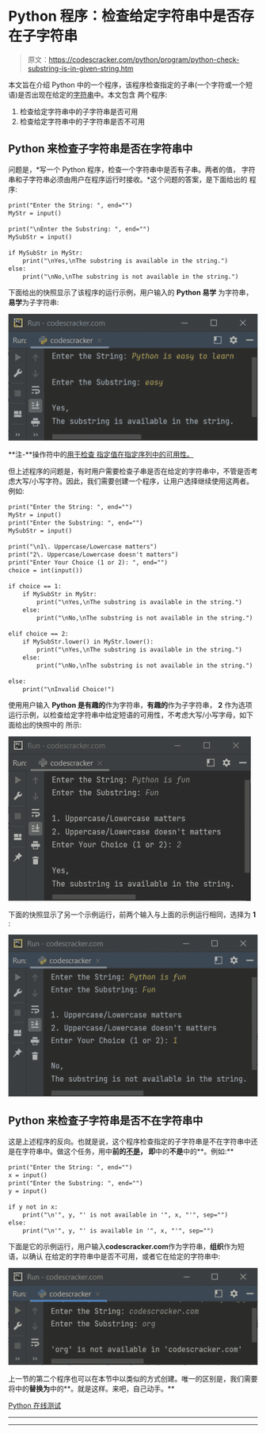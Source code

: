 # Python 程序：检查给定字符串中是否存在子字符串

> 原文：<https://codescracker.com/python/program/python-check-substring-is-in-given-string.htm>

本文旨在介绍 Python 中的一个程序，该程序检查指定的子串(一个字符或一个短语)是否出现在给定的[字符串](/python/python-strings.htm)中。本文包含 两个程序:

1.  检查给定字符串中的子字符串是否可用
2.  检查给定字符串中的子字符串是否不可用

## Python 来检查子字符串是否在字符串中

问题是，*写一个 Python 程序，检查一个字符串中是否有子串。两者的值， 字符串和子字符串必须由用户在程序运行时接收。*这个问题的答案，是下面给出的 程序:

```
print("Enter the String: ", end="")
MyStr = input()

print("\nEnter the Substring: ", end="")
MySubStr = input()

if MySubStr in MyStr:
    print("\nYes,\nThe substring is available in the string.")
else:
    print("\nNo,\nThe substring is not available in the string.")
```

下面给出的快照显示了该程序的运行示例，用户输入的 **Python 易学** 为字符串，**易学**为子字符串:

![python check substring is in string](img/b679223e1b7fa2878c5c1fa5aef2aba8.png)

**注-**操作符中的[用于检查 指定值在指定序列中的可用性。](/python/python-in-keyword.htm)

但上述程序的问题是，有时用户需要检查子串是否在给定的字符串中，不管是否考虑大写/小写字符。因此，我们需要创建一个程序，让用户选择继续使用这两者。例如:

```
print("Enter the String: ", end="")
MyStr = input()
print("Enter the Substring: ", end="")
MySubStr = input()

print("\n1\. Uppercase/Lowercase matters")
print("2\. Uppercase/Lowercase doesn't matters")
print("Enter Your Choice (1 or 2): ", end="")
choice = int(input())

if choice == 1:
    if MySubStr in MyStr:
        print("\nYes,\nThe substring is available in the string.")
    else:
        print("\nNo,\nThe substring is not available in the string.")

elif choice == 2:
    if MySubStr.lower() in MyStr.lower():
        print("\nYes,\nThe substring is available in the string.")
    else:
        print("\nNo,\nThe substring is not available in the string.")

else:
    print("\nInvalid Choice!")
```

使用用户输入 **Python 是有趣的**作为字符串，**有趣的**作为子字符串， **2** 作为选项 运行示例，以检查给定字符串中给定短语的可用性，不考虑大写/小写字母，如下面给出的快照中的 所示:

![python check substring is present in given string](img/6d03e59af205d86601744e15c87a3c16.png)

下面的快照显示了另一个示例运行，前两个输入与上面的示例运行相同，选择为 **1** :

![python check if substring in given string](img/74c31be3f212ae3e1f166141cc4fcdbd.png)

## Python 来检查子字符串是否不在字符串中

这是上述程序的反向。也就是说，这个程序检查指定的子字符串是不在字符串中还是在字符串中。做这个任务，用中**前的[不是](/python/python-not-keyword.htm)， 即**中的**不是**中的**。例如:**

```
print("Enter the String: ", end="")
x = input()
print("Enter the Substring: ", end="")
y = input()

if y not in x:
    print("\n'", y, "' is not available in '", x, "'", sep="")
else:
    print("\n'", y, "' is available in '", x, "'", sep="")
```

下面是它的示例运行，用户输入**codescracker.com**作为字符串，**组织**作为短语，以确认 在给定的字符串中是否不可用，或者它在给定的字符串中:

![python check if a substring is not in given string](img/f7859b269fbe84a49dad55392d5c9b5d.png)

上一节的第二个程序也可以在本节中以类似的方式创建。唯一的区别是，我们需要将中的**替换为**中的**。就是这样。来吧，自己动手。**

[Python 在线测试](/exam/showtest.php?subid=10)

* * *

* * *